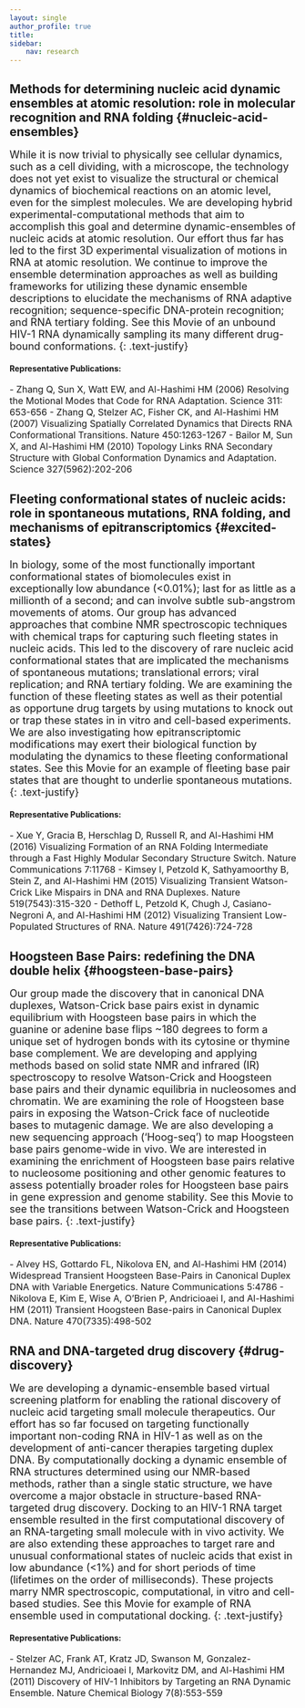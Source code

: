 ```yaml
---
layout: single
author_profile: true
title:
sidebar:
    nav: research
---
```


## Methods for determining nucleic acid dynamic ensembles at atomic resolution: role in molecular recognition and RNA folding  {#nucleic-acid-ensembles}

<div markdown="1" style="font-size: 18px;">
While it is now trivial to physically see cellular dynamics, such as a cell dividing, with a microscope, the technology does not yet exist to visualize the structural or chemical dynamics of biochemical reactions on an atomic level, even for the simplest molecules. We are developing hybrid experimental-computational methods that aim to accomplish this goal and determine dynamic-ensembles of nucleic acids at atomic resolution. Our effort thus far has led to the first 3D experimental visualization of motions in RNA at atomic resolution. We continue to improve the ensemble determination approaches as well as building frameworks for utilizing these dynamic ensemble descriptions to elucidate the mechanisms of RNA adaptive recognition; sequence-specific DNA-protein recognition; and RNA tertiary folding. See this Movie of an unbound HIV-1 RNA dynamically sampling its many different drug-bound conformations. 
{: .text-justify}
</div>

#### Representative Publications:

<div markdown="1" style="font-size: 16px;">
- Zhang Q, Sun X, Watt EW, and Al-Hashimi HM (2006) Resolving the Motional Modes that Code for RNA Adaptation. Science 311: 653-656
- Zhang Q, Stelzer AC, Fisher CK, and Al-Hashimi HM (2007) Visualizing Spatially Correlated Dynamics that Directs RNA Conformational Transitions. Nature 450:1263-1267
- Bailor M, Sun X, and Al-Hashimi HM (2010) Topology Links RNA Secondary Structure with Global Conformation Dynamics and Adaptation. Science 327(5962):202-206
</div>


## Fleeting conformational states of nucleic acids: role in spontaneous mutations, RNA folding, and mechanisms of epitranscriptomics {#excited-states}

<div markdown="1" style="font-size: 18px;">
In biology, some of the most functionally important conformational states of biomolecules exist in exceptionally low abundance (<0.01%); last for as little as a millionth of a second; and can involve subtle sub-angstrom movements of atoms. Our group has advanced approaches that combine NMR spectroscopic techniques with chemical traps for capturing such fleeting states in nucleic acids. This led to the discovery of rare nucleic acid conformational states that are implicated the mechanisms of spontaneous mutations; translational errors; viral replication; and RNA tertiary folding. We are examining the function of these fleeting states as well as their potential as opportune drug targets by using mutations to knock out or trap these states in in vitro and cell-based experiments. We are also investigating how epitranscriptomic modifications may exert their biological function by modulating the dynamics to these fleeting conformational states. See this Movie for an example of fleeting base pair states that are thought to underlie spontaneous mutations. 
{: .text-justify}
</div>

#### Representative Publications:

<div markdown="1" style="font-size: 16px;">
- Xue Y, Gracia B, Herschlag D, Russell R, and Al-Hashimi HM (2016) Visualizing Formation of an RNA Folding Intermediate through a Fast Highly Modular Secondary Structure Switch. Nature Communications 7:11768
- Kimsey I, Petzold K, Sathyamoorthy B, Stein Z, and Al-Hashimi HM (2015) Visualizing Transient Watson-Crick Like Mispairs in DNA and RNA Duplexes. Nature 519(7543):315-320
- Dethoff L, Petzold K, Chugh J, Casiano-Negroni A, and Al-Hashimi HM (2012) Visualizing Transient Low-Populated Structures of RNA. Nature 491(7426):724-728
</div>

## Hoogsteen Base Pairs: redefining the DNA double helix {#hoogsteen-base-pairs}

<div markdown="1" style="font-size: 18px;">
Our group made the discovery that in canonical DNA duplexes, Watson-Crick base pairs exist in dynamic equilibrium with Hoogsteen base pairs in which the guanine or adenine base flips ~180 degrees to form a unique set of hydrogen bonds with its cytosine or thymine base complement. We are developing and applying methods based on solid state NMR and infrared (IR) spectroscopy to resolve Watson-Crick and Hoogsteen base pairs and their dynamic equilibria in nucleosomes and chromatin. We are examining the role of Hoogsteen base pairs in exposing the Watson-Crick face of nucleotide bases to mutagenic damage. We are also developing a new sequencing approach (‘Hoog-seq’) to map Hoogsteen base pairs genome-wide in vivo. We are interested in examining the enrichment of Hoogsteen base pairs relative to nucleosome positioning and other genomic features to assess potentially broader roles for Hoogsteen base pairs in gene expression and genome stability.  See this Movie to see the transitions between Watson-Crick and Hoogsteen base pairs. 
{: .text-justify}
</div>

#### Representative Publications:

<div markdown="1" style="font-size: 16px;">
- Alvey HS, Gottardo FL, Nikolova EN, and Al-Hashimi HM (2014) Widespread Transient Hoogsteen Base-Pairs in Canonical Duplex DNA with Variable Energetics. Nature Communications 5:4786
- Nikolova E, Kim E, Wise A, O’Brien P, Andricioaei I, and Al-Hashimi HM (2011) Transient Hoogsteen Base-pairs in Canonical Duplex DNA. Nature 470(7335):498-502
</div>

## RNA and DNA-targeted drug discovery {#drug-discovery}

<div markdown="1" style="font-size: 18px;">
We are developing a dynamic-ensemble based virtual screening platform for enabling the rational discovery of nucleic acid targeting small molecule therapeutics. Our effort has so far focused on targeting functionally important non-coding RNA in HIV-1 as well as on the development of anti-cancer therapies targeting duplex DNA. By computationally docking a dynamic ensemble of RNA structures determined using our NMR-based methods, rather than a single static structure, we have overcome a major obstacle in structure-based RNA-targeted drug discovery. Docking to an HIV-1 RNA target ensemble resulted in the first computational discovery of an RNA-targeting small molecule with in vivo activity. We are also extending these approaches to target rare and unusual conformational states of nucleic acids that exist in low abundance (<1%) and for short periods of time (lifetimes on the order of milliseconds). These projects marry NMR spectroscopic, computational, in vitro and cell-based studies.  See this Movie for example of RNA ensemble used in computational docking.
{: .text-justify}
</div>

#### Representative Publications:

<div markdown="1" style="font-size: 16px;">
- Stelzer AC, Frank AT, Kratz JD, Swanson M, Gonzalez-Hernandez MJ, Andricioaei I, Markovitz DM, and Al-Hashimi HM (2011) Discovery of HIV-1 Inhibitors by Targeting an RNA Dynamic Ensemble. Nature Chemical Biology 7(8):553-559
</div>

